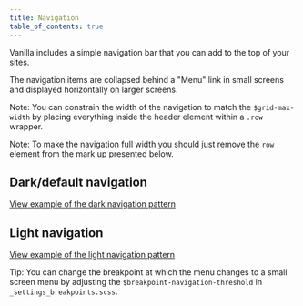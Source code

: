 ```yaml
---
title: Navigation
table_of_contents: true
---
```


Vanilla includes a simple navigation bar that you can add to the top of your
sites.

The navigation items are collapsed behind a "Menu" link in small screens and
displayed horizontally on larger screens.

Note: You can constrain the width of the navigation to match the
`$grid-max-width` by placing everything inside the header element within a
`.row` wrapper.

Note: To make the navigation full width you should just remove the `row` element
from the mark up presented below.


## Dark/default navigation

<a href="https://vanilla-framework.github.io/vanilla-framework/examples/patterns/navigation/dark/"
    class="js-example">
    View example of the dark navigation pattern
</a>

## Light navigation

<a href="https://vanilla-framework.github.io/vanilla-framework/examples/patterns/navigation/light/"
    class="js-example">
    View example of the light navigation pattern
</a>

Tip: You can change the breakpoint at which the menu changes to a small screen
menu by adjusting the `$breakpoint-navigation-threshold` in
`_settings_breakpoints.scss`.
